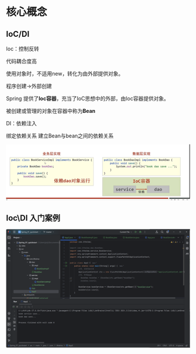 # 核心概念



## IoC/DI

Ioc：控制反转

代码耦合度高

使用对象时，不适用new，转化为由外部提供对象。

程序创建->外部创建

Spring 提供了**Ioc容器**，充当了IoC思想中的外部，由Ioc容器提供对象。

被创建或管理的对象在容器中称为**Bean**



DI：依赖注入

绑定依赖关系 建立Bean与bean之间的依赖关系

![image-20240518231437736](./02SPRING核心概念.assets/image-20240518231437736.png)

##  Ioc\DI 入门案例

![image-20240518234604367](./02SPRING核心概念.assets/image-20240518234604367.png)

